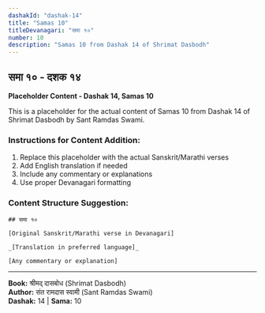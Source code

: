 ```yaml
---
dashakId: "dashak-14"
title: "Samas 10"
titleDevanagari: "समा १०"
number: 10
description: "Samas 10 from Dashak 14 of Shrimat Dasbodh"
---
```


## समा १० - दशक १४

<!-- TODO: Add the actual Sanskrit/Marathi content here -->

**Placeholder Content - Dashak 14, Samas 10**

This is a placeholder for the actual content of Samas 10 from Dashak 14 of Shrimat Dasbodh by Sant Ramdas Swami.

### Instructions for Content Addition:
1. Replace this placeholder with the actual Sanskrit/Marathi verses
2. Add English translation if needed
3. Include any commentary or explanations
4. Use proper Devanagari formatting

### Content Structure Suggestion:
```
## समा १०

[Original Sanskrit/Marathi verse in Devanagari]

_[Translation in preferred language]_

[Any commentary or explanation]
```

---
**Book:** श्रीमद् दासबोध (Shrimat Dasbodh)  
**Author:** संत रामदास स्वामी (Sant Ramdas Swami)  
**Dashak:** 14 | **Sama:** 10
